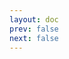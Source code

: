 ```yaml
---
layout: doc
prev: false
next: false
---
```


<CustomItemBox :item="{
  name: '《铁匠的崛起》',
  icon: '/wiki/item/book_c_02.png',
  type: '书籍',
  description: '',
  params: {
    stack: 1,
    durability: -1 
  },
  obtain: {
    found: [],
    npc: [],
    shop: [],
    gardening: []
  }
}" />
